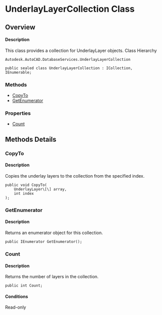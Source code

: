 # UnderlayLayerCollection Class

## Overview

#### Description
This class provides a collection for UnderlayLayer objects.
Class Hierarchy
```text
Autodesk.AutoCAD.DatabaseServices.UnderlayLayerCollection
```

```text
public sealed class UnderlayLayerCollection : ICollection, IEnumerable;
```

### Methods

- [CopyTo](#copyto)
- [GetEnumerator](#getenumerator)

### Properties

- [Count](#count)


## Methods Details

### CopyTo

#### Description
Copies the underlay layers to the collection from the specified index.
```text
public void CopyTo(
    UnderlayLayer\[\] array, 
    int index
);
```

### GetEnumerator

#### Description
Returns an enumerator object for this collection.
```text
public IEnumerator GetEnumerator();
```

### Count

#### Description
Returns the number of layers in the collection.
```text
public int Count;
```

#### Conditions
Read-only